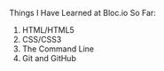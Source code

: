 Things I Have Learned at Bloc.io So Far:

1. HTML/HTML5
2. CSS/CSS3
3. The Command Line
4. Git and GitHub

